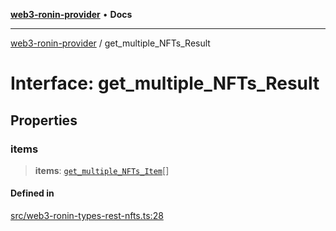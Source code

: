 [**web3-ronin-provider**](../README.md) • **Docs**

***

[web3-ronin-provider](../globals.md) / get\_multiple\_NFTs\_Result

# Interface: get\_multiple\_NFTs\_Result

## Properties

### items

> **items**: [`get_multiple_NFTs_Item`](get_multiple_NFTs_Item.md)[]

#### Defined in

[src/web3-ronin-types-rest-nfts.ts:28](https://github.com/chuacw/web3-ronin-provider/blob/3fc214e27766815592deb24c85c0a23477593bed/src/web3-ronin-types-rest-nfts.ts#L28)
